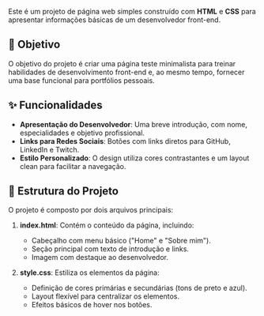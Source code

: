 Este é um projeto de página web simples construído com **HTML** e **CSS** para apresentar informações básicas de um desenvolvedor front-end.

## 🎯 Objetivo

O objetivo do projeto é criar uma página teste minimalista para treinar habilidades de desenvolvimento front-end e, ao mesmo tempo, fornecer uma base funcional para portfólios pessoais.

## ✨ Funcionalidades

- **Apresentação do Desenvolvedor**: Uma breve introdução, com nome, especialidades e objetivo profissional.
- **Links para Redes Sociais**: Botões com links diretos para GitHub, LinkedIn e Twitch.
- **Estilo Personalizado**: O design utiliza cores contrastantes e um layout clean para facilitar a navegação.

## 📂 Estrutura do Projeto

O projeto é composto por dois arquivos principais:

1. **index.html**: Contém o conteúdo da página, incluindo:
   - Cabeçalho com menu básico ("Home" e "Sobre mim").
   - Seção principal com texto de introdução e links.
   - Imagem com destaque ao desenvolvedor.

2. **style.css**: Estiliza os elementos da página:
   - Definição de cores primárias e secundárias (tons de preto e azul).
   - Layout flexível para centralizar os elementos.
   - Efeitos básicos de hover nos botões.
